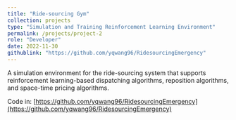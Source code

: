 ```yaml
---
title: "Ride-sourcing Gym"
collection: projects
type: "Simulation and Training Reinforcement Learning Environment"
permalink: /projects/project-2
role: "Developer"
date: 2022-11-30
githublink: "https://github.com/yqwang96/RidesourcingEmergency"
---
```


A simulation environment for the ride-sourcing system that supports reinforcement learning-based dispatching algorithms, reposition algorithms, and space-time pricing algorithms.


Code in: [https://github.com/yqwang96/RidesourcingEmergency](https://github.com/yqwang96/RidesourcingEmergency)
